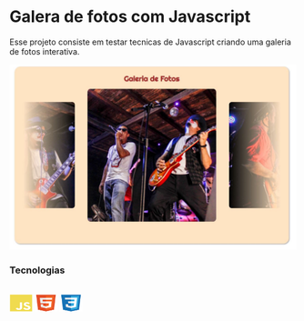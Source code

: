 
# Galera de fotos com Javascript

Esse projeto consiste em testar tecnicas de Javascript criando uma galeria de fotos interativa. 



<center>

![Print da galeria de fotos](https://github.com/JuninhoSouza25/galeria-de-fotos/blob/main/assets/img/print.JPG)

</center>



### Tecnologias
  
<div style="display: inline_block"><br>
  <img align="center" alt="Juninho-Js" height="30" width="40" src="https://raw.githubusercontent.com/devicons/devicon/master/icons/javascript/javascript-plain.svg">
  <img align="center" alt="Juninho-HTML" height="30" width="40" src="https://raw.githubusercontent.com/devicons/devicon/master/icons/html5/html5-original.svg">
  <img align="center" alt="Juninho-CSS" height="30" width="40" src="https://raw.githubusercontent.com/devicons/devicon/master/icons/css3/css3-original.svg">
</div>
